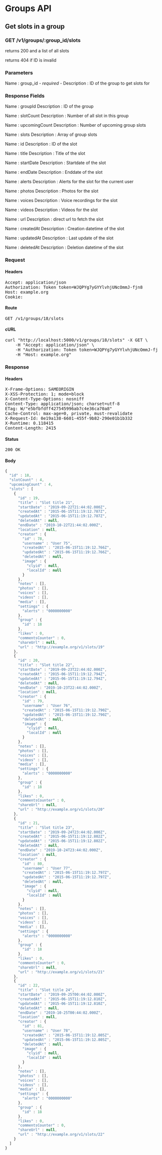 # Groups API

## Get slots in a group

### GET /v1/groups/:group_id/slots

returns 200 and a list of all slots

returns 404 if ID is invalid

### Parameters

Name : group_id *- required -*
Description : ID of the group to get slots for


### Response Fields

Name : groupId
Description : ID of the group

Name : slotCount
Description : Number of all slot in this group

Name : upcomingCount
Description : Number of upcoming group slots

Name : slots
Description : Array of group slots

Name : id
Description : ID of the slot

Name : title
Description : Title of the slot

Name : startDate
Description : Startdate of the slot

Name : endDate
Description : Enddate of the slot

Name : alerts
Description : Alerts for the slot for the current user

Name : photos
Description : Photos for the slot

Name : voices
Description : Voice recordings for the slot

Name : videos
Description : Videos for the slot

Name : url
Description : direct url to fetch the slot

Name : createdAt
Description : Creation datetime of the slot

Name : updatedAt
Description : Last update of the slot

Name : deletedAt
Description : Deletion datetime of the slot

### Request

#### Headers

<pre>Accept: application/json
Authorization: Token token=WJQPYg7yGYYlvhjUNcOmmJ-fjn8
Host: example.org
Cookie: </pre>

#### Route

<pre>GET /v1/groups/18/slots</pre>

#### cURL

<pre class="request">curl &quot;http://localhost:5000/v1/groups/18/slots&quot; -X GET \
	-H &quot;Accept: application/json&quot; \
	-H &quot;Authorization: Token token=WJQPYg7yGYYlvhjUNcOmmJ-fjn8&quot; \
	-H &quot;Host: example.org&quot;</pre>

### Response

#### Headers

<pre>X-Frame-Options: SAMEORIGIN
X-XSS-Protection: 1; mode=block
X-Content-Type-Options: nosniff
Content-Type: application/json; charset=utf-8
ETag: W/&quot;e5bfbfdff427545996ab7c4e36ca70a8&quot;
Cache-Control: max-age=0, private, must-revalidate
X-Request-Id: 0e19a138-6601-455f-9b82-290e01b1b332
X-Runtime: 0.118415
Content-Length: 2415</pre>

#### Status

<pre>200 OK</pre>

#### Body

```javascript
{
  "id" : 18,
  "slotCount" : 4,
  "upcomingCount" : 4,
  "slots" : [
    {
      "id" : 19,
      "title" : "Slot title 21",
      "startDate" : "2019-09-22T21:44:02.000Z",
      "createdAt" : "2015-06-15T11:19:12.787Z",
      "updatedAt" : "2015-06-15T11:19:12.787Z",
      "deletedAt" : null,
      "endDate" : "2019-10-22T21:44:02.000Z",
      "location" : null,
      "creator" : {
        "id" : 78,
        "username" : "User 75",
        "createdAt" : "2015-06-15T11:19:12.766Z",
        "updatedAt" : "2015-06-15T11:19:12.766Z",
        "deletedAt" : null,
        "image" : {
          "clyid" : null,
          "localId" : null
        }
      },
      "notes" : [],
      "photos" : [],
      "voices" : [],
      "videos" : [],
      "media" : [],
      "settings" : {
        "alerts" : "0000000000"
      },
      "group" : {
        "id" : 18
      },
      "likes" : 0,
      "commentsCounter" : 0,
      "shareUrl" : null,
      "url" : "http://example.org/v1/slots/19"
    },
    {
      "id" : 20,
      "title" : "Slot title 22",
      "startDate" : "2019-09-23T22:44:02.000Z",
      "createdAt" : "2015-06-15T11:19:12.794Z",
      "updatedAt" : "2015-06-15T11:19:12.794Z",
      "deletedAt" : null,
      "endDate" : "2019-10-23T22:44:02.000Z",
      "location" : null,
      "creator" : {
        "id" : 79,
        "username" : "User 76",
        "createdAt" : "2015-06-15T11:19:12.790Z",
        "updatedAt" : "2015-06-15T11:19:12.790Z",
        "deletedAt" : null,
        "image" : {
          "clyid" : null,
          "localId" : null
        }
      },
      "notes" : [],
      "photos" : [],
      "voices" : [],
      "videos" : [],
      "media" : [],
      "settings" : {
        "alerts" : "0000000000"
      },
      "group" : {
        "id" : 18
      },
      "likes" : 0,
      "commentsCounter" : 0,
      "shareUrl" : null,
      "url" : "http://example.org/v1/slots/20"
    },
    {
      "id" : 21,
      "title" : "Slot title 23",
      "startDate" : "2019-09-24T23:44:02.000Z",
      "createdAt" : "2015-06-15T11:19:12.802Z",
      "updatedAt" : "2015-06-15T11:19:12.802Z",
      "deletedAt" : null,
      "endDate" : "2019-10-24T23:44:02.000Z",
      "location" : null,
      "creator" : {
        "id" : 80,
        "username" : "User 77",
        "createdAt" : "2015-06-15T11:19:12.797Z",
        "updatedAt" : "2015-06-15T11:19:12.797Z",
        "deletedAt" : null,
        "image" : {
          "clyid" : null,
          "localId" : null
        }
      },
      "notes" : [],
      "photos" : [],
      "voices" : [],
      "videos" : [],
      "media" : [],
      "settings" : {
        "alerts" : "0000000000"
      },
      "group" : {
        "id" : 18
      },
      "likes" : 0,
      "commentsCounter" : 0,
      "shareUrl" : null,
      "url" : "http://example.org/v1/slots/21"
    },
    {
      "id" : 22,
      "title" : "Slot title 24",
      "startDate" : "2019-09-25T00:44:02.000Z",
      "createdAt" : "2015-06-15T11:19:12.810Z",
      "updatedAt" : "2015-06-15T11:19:12.810Z",
      "deletedAt" : null,
      "endDate" : "2019-10-25T00:44:02.000Z",
      "location" : null,
      "creator" : {
        "id" : 81,
        "username" : "User 78",
        "createdAt" : "2015-06-15T11:19:12.805Z",
        "updatedAt" : "2015-06-15T11:19:12.805Z",
        "deletedAt" : null,
        "image" : {
          "clyid" : null,
          "localId" : null
        }
      },
      "notes" : [],
      "photos" : [],
      "voices" : [],
      "videos" : [],
      "media" : [],
      "settings" : {
        "alerts" : "0000000000"
      },
      "group" : {
        "id" : 18
      },
      "likes" : 0,
      "commentsCounter" : 0,
      "shareUrl" : null,
      "url" : "http://example.org/v1/slots/22"
    }
  ]
}
```

